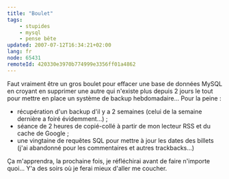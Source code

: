```yaml
---
title: "Boulet"
tags:
    - stupides
    - mysql
    - pense bête
updated: 2007-07-12T16:34:21+02:00
lang: fr
node: 65431
remoteId: 420330e3970b774999e3356ff01a4862
---
```

 
Faut vraiment être un gros boulet pour effacer une base de données MySQL en croyant en supprimer une autre qui n'existe plus depuis 2 jours le tout pour mettre en place un système de backup hebdomadaire... Pour la peine :

 * récupération d'un backup d'il y a 2 semaines (celui de la semaine dernière a foiré évidemment...) ;
 * séance de 2 heures de copié-collé à partir de mon lecteur RSS et du cache de Google ;
 * une vingtaine de requêtes SQL pour mettre à jour les dates des billets (j'ai abandonné pour les commentaires et autres trackbacks...)
 
Ça m'apprendra, la prochaine fois, je réfléchirai avant de faire n'importe quoi... Y'a des soirs où je ferai mieux d'aller me coucher.

